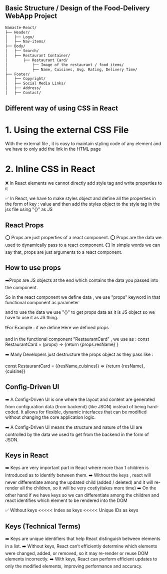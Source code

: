 ## Basic Structure / Design of the Food-Delivery WebApp Project

```bash
Namaste-React/
├── Header/
│   ├── Logo/
│   ├── Nav-items/
├── Body/
│   ├── Search/
│   ├── Restaurant Container/
│       ├── Restaurant Card/
│           ├── Image of the restaurant / food items/
│           ├── Name, Cuisines, Avg. Rating, Delivery Time/
├── Footer/
│   ├── Copyright/
│   ├── Social Media Links/
│   ├── Address/
│   ├── Contact/
```

## Different way of using CSS in React

# 1. Using the external CSS File

With the external file , it is easy to maintain styling code of any element and we have to only add the link in the HTML page

# 2. Inline CSS in React

❌ In React elements we cannot directly add style tag and write properties to it

✅ In React, we have to make styles object and define all the properties in the form of key : value and then add the styles object to the style tag in the jsx file using "{}" as JS 

## React Props

⭕ Props are just properties of a react component.
⭕ Props are the data  we used to dynamically pass to a react component.
⭕ In simple words we can say that, props are just arguments to a react component.

## How to use props

 ➡️Props are JS objects at the end which contains the data you passed into the component.

 So in the react component we define data , we use "props" keyword in that functional component as parameter

 and to use the data we use "{}" to get props data as it is JS object so we have to use it as JS thing.

 ❗For Example : if we define <RestaurantCard resName = "KFC" cuisines = "Chicken"/> Here we defined props

 and in the functional component "RestaurantCard" , we use as : const RestaurantCard = (props) => {return {props.resName} }

➡️ Many Developers just destructure the props object as they pass like :

 const RestaurantCard = ({resName,cuisines}) => {return {resName}, {cuisine}}


 ## Config-Driven UI 

 ➡️ A Config-Driven UI is one where the layout and content are generated from configuration data (from backend) (like JSON) instead of being hard-coded.
     It allows for flexible, dynamic interfaces that can be modified without changing the core application logic.

 ➡️ A Config-Driven UI means the structure and nature of the UI are controlled by the data we used to get from the backend in the form of JSON.

 ## Keys in React

 ➡️ Keys are very important part in React where more than 1 children is introduced as to identify between them.
 ➡️ Without the keys , react will never differentiate among the updated child (added / deleted) and it will re-render all the children, so it will be very costly(takes more time)
 ➡️ On the other hand if we have keys so we can differentiate among the children and react identifies which element to be rendered into the DOM

 ✅ Without keys   <<<<<   Index as keys   <<<<<   Unique IDs as keys

 ## Keys (Technical Terms)

➡️ Keys are unique identifiers that help React distinguish between elements in a list.
➡️ Without keys, React can’t efficiently determine which elements were changed, added, or removed, so it may re-render or reuse DOM elements incorrectly.
➡️ With keys, React can perform efficient updates to only the modified elements, improving performance and accuracy.